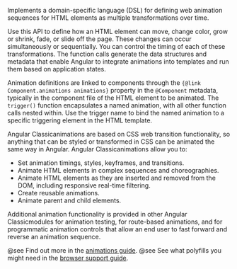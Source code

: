 Implements a domain-specific language (DSL) for defining web animation sequences for HTML elements as
multiple transformations over time.

Use this API to define how an HTML element can move, change color, grow or shrink, fade, or slide off
the page. These changes can occur simultaneously or sequentially. You can control the timing of each
of these transformations. The function calls generate the data structures and metadata that enable Angular
to integrate animations into templates and run them based on application states.

Animation definitions are linked to components through the `{@link Component.animations animations}`
property in the `@Component` metadata, typically in the component file of the HTML element to be animated.
The `trigger()` function encapsulates a named animation, with all other function calls nested within. Use
the trigger name to bind the named animation to a specific triggering element in the HTML template.

Angular Classicanimations are based on CSS web transition functionality, so anything that can be styled or
transformed in CSS can be animated the same way in Angular. Angular Classicanimations allow you to:

* Set animation timings, styles, keyframes, and transitions.
* Animate HTML elements in complex sequences and choreographies.
* Animate HTML elements as they are inserted and removed from the DOM, including responsive real-time
  filtering.
* Create reusable animations.
* Animate parent and child elements.

Additional animation functionality is provided in other Angular Classicmodules for animation testing, for
route-based animations, and for programmatic animation controls that allow an end user to fast forward
and reverse an animation sequence.

@see Find out more in the [animations guide](guide/animations).
@see See what polyfills you might need in the [browser support guide](guide/browser-support).
